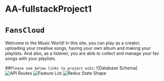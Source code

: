 # AA-fullstackProject1
# `FansCloud`
Welcome to the Music World! In this site, you can play as a creator, uploading your creative songs, having your own album and making your playlists. And also, as a listener, you are able to collect and manage your fav songs with your playlists. 


##`Please see below links to project wiki`:
![Database Schema]
![API Routes](https://github.com/manyuanhuahua/AA-fullstackProject1/wiki/API-Routes)
![Feature List](https://github.com/manyuanhuahua/AA-fullstackProject1/wiki/Feature-List)
![Redux State Shape](https://github.com/manyuanhuahua/AA-fullstackProject1/wiki/Redux-State-Shape)


